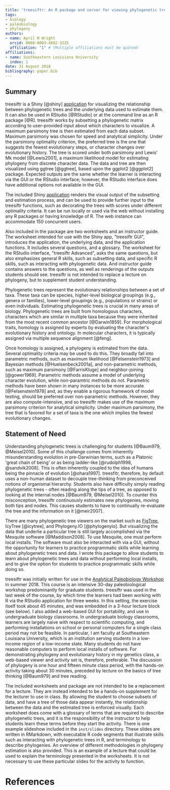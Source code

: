 ```yaml
---
title: 'treesiftr: An R package and server for viewing phylogenetic trees and data'
tags:
- biology
- paleobiology
- phylogeny
authors:
- name: April M Wright
  orcid: 0000-0003-4692-3225
  affiliation: "1" # (Multiple affiliations must be quoted)
affiliations:
- name: Southeastern Louisiana University
  index: 1
date: 31 August 2018
bibliography: paper.bib
---
```


## Summary

treesiftr is a Shiny [@shiny] [application](https://wrightaprilm.shinyapps.io/treesiftr_app/) for visualizing the relationship between phylogenetic trees and the underlying data used to estimate them. It can also be used in RStudio [@RStudio] or at the command line as an R package [@R]. treesiftr works by subsetting a phylogenetic matrix according to user-provided input about
which characters to visualize. A maximum parsimony tree is then estimated from each data subset. Maximum parsimony was chosen for speed and analytical simplicity. Under the parsimony optimality criterion, the preferred tree is the one that suggests the fewest evolutionary steps, or character changes over evolutionary history. The tree is scored under both parsimony and  Lewis' Mk model [@Lewis2001], a maximum likelihood model for estimating phylogeny from 
discrete character data. The data and tree are then visualized using ggtree [@ggtree], based upon the ggplot2 [@ggplot2] package. Expected outputs are the same whether the learner is interacting via the GUI or the RStudio interface; however, the RStudio interface does have additional options not available in the GUI. 

The included Shiny [application](https://wrightaprilm.shinyapps.io/treesiftr_app/) renders the visual output of the subsetting and estimation process, and can be used to provide further input to the treesiftr functions, such as decorating the trees with scores under different optimality criteria. It can be run locally or used via the web without installing any R packages or having knowledge of R. The web instance can accommodate 150 concurrent users. 

Also included in the package are two worksheets and an instructor guide. The worksheet intended for use with the Shiny app, "treesiftr GUI", introduces the application, the underlying data, and the application functions. It includes several questions, and a glossary. The worksheet for the RStudio interface, "treesiftr Advanced", asks the same questions, but also emphasizes general R skills, such as subsetting data, and specific R skills, such as interacting with phylogenetic data. And instructor guide contains answers to the questions, as well as renderings of the outputs students should see.
treesiftr is not intended to replace a lecture on phylogeny, but to supplement student understanding. 

Phylogenetic trees represent the evolutionary relationships between a set of taxa. These taxa can be species, higher-level biological groupings (e.g., genera or families), lower-level groupings (e.g., populations or strains) or even individuals. Estimating phylogenetic trees is crucial in many areas of biology. Phylogenetic trees are built from homologous characters, characters which are similar in multiple taxa because they were inherited from the most recent common ancestor [@Darwin1859]. For morphological traits, homology is assigned by experts by evaluating the character's evolutionary history and ontology. In molecular characters, it is typically assigned via multiple sequence alignment [@feng].

Once homology is assigned, a phylogeny is estimated from the data. Several optimality criteria may be used to do this. They broadly fall into parametric methods, such as maximum likelihood [@Felsenstein1973] and Bayesian methods [@Huelsenbeck2001a], and non-parametric methods, such as maximum parsimony [@FarrisKluge] and neighbor-joining [@gower1969]. Parametric methods assume a model of underlying character evolution, while non-paramtric methods do not. Parametric methods have been shown in many instances to be more accurate [@Felsenstein1978] and, as they enable a rigorous framework of model testing, should be preferred over non-parametric methods. However, they are also compute-intensive, and so treesiftr makes use of the maximum parsimony criterion for analytical simplicity. Under maximum parsimony, the tree that is favored for a set of taxa is the one which implies the fewest evolutionary changes.


## Statement of Need

Understanding phylogenetic trees is challenging for students [@Baum979, @Meisel2010]. Some of this challenge comes from inherently misunderstanding evolution in pre-Darwinian terms, such as a Platonic 'great chain of being' or as being ladder-like [@rudolph1998, @sandvik2008]. This is often inherently coupled to the idea of humans being the pinnacle of evolution [@ohara1997]. treesfitr, therefore, by default uses a non-human dataset to decouple tree-thinking from preconceived notions of organismal hierarchy. Students also have difficulty simply reading phylogenetic trees - often reading along the tips of a tree, as opposed to looking at the internal nodes [@Baum979, @Meisel2010]. To counter this misconception, treesiftr continuously estimates new phylogenies, moving both tips and nodes. This causes students to have to continually re-evaluate the tree and the information on it [@meir2007].

There are many  phylogenetic tree viewers on the market such as [FigTree](http://tree.bio.ed.ac.uk/software/figtree/),
IcyTree [@icytree], and Phylogeny.IO [@phylogenyio]. But visualizing the data that underlie a particular tree is still largely accomplished via the Mesquite software [@Maddison2008]. To use Mesquite, one must perform local installs. The software must also be interacted with via a GUI, without the opportunity for learners to practice programmatic skills while learning about phylogenetic trees and data. I wrote this package to allow students to learn about phylogenetic trees and data without performing local installs, and to give the option for students to practice programmatic skills while doing so. 

treesiftr was initially written for use in the [Analytical Paleobiology Workshop](http://www.analytical.palaeobiology.de/) in summer 2018.
This course is an intensive 30-day paleobiological workshop predominantly for graduate students. treesiftr was used in the last week of the course,
by which time the learners had been working with R via the RStudio application for three weeks. In this setting, the exercise 
itself took about 45 minutes, and was embedded in a 3-hour lecture block (see below). I also added a web-based GUI for portability, and use in undergraduate biology classrooms. In undergraduate biology classrooms, learners are largely naive with respect to scientific computing, and performing installations on school or personal computers for a single class period may not be feasible. In  particular, I am faculty at Southeastern Louisiana University, which 
 is an institution serving students in a low-income region of a low-income state. Many students do not have reasonable 
computers to perform local installs of software. For demonstrating phylogeny and evolutionary history in my genetics class, a web-based viewer and activity set is, therefore, preferable. 
The discussion of phylogeny is one hour and fifteen minute class period, with the hands-on activity taking about 30 minutes, preceded by lecture on the basics of tree thinking [@Baum979] and tree reading. 

The included worksheets and package are not intended to be a replacement for a lecture. They are instead intended to be a hands-on supplement for the lecturer to use in class. By allowing the student to choose subsets of data, and have a tree of those data appear instantly, the relationship between the data and the estimated tree is enforced visually. Each worksheet does come with a glossary of terms that are required to describe phylogenetic trees, and it is the responsibility of the instructor to help students learn these terms before they start the activity. There is one example slideshow included in the `inst/slides` directory. These slides are written in RMarkdown, with executable R code segments that illustrate skills such as interacting with phylogenetic trees in R, and terminology to describe phylogenies. An overview of different methodologies in phylogeny estimation is also provided. This is an example of a lecture that could be used to explain the terminology presented in the worksheets. It is not necessary to use these particular slides for the activity to function.

# References